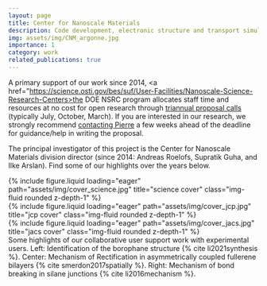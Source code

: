 ```yaml
---
layout: page
title: Center for Nanoscale Materials
description: Code development, electronic structure and transport simulations of nano and energy materials, support of external users as part of the DOE NSRC program. 
img: assets/img/CNM_argonne.jpg
importance: 1
category: work
related_publications: true
---
```


A primary support of our work since 2014, <a href="https://science.osti.gov/bes/suf/User-Facilities/Nanoscale-Science-Research-Centers>the DOE NSRC program</a> allocates staff time and resources at no cost for open research through <a href="https://cnm.anl.gov/pages/user-quick-start-guide">triannual proposal calls</a> (typically July, October, March). If you are interested in our research, we strongly recommend <a href="https://pierretdarancet.github.io/cv/">contacting Pierre</a> a few weeks ahead of the deadline for guidance/help in writing the proposal. 

The principal investigator of this project is the Center for Nanoscale Materials division director (since 2014: Andreas Roelofs, Supratik Guha, and Ilke Arslan).
Find some of our highlights over the years below.

<div class="row">
    <div class="col-sm mt-3 mt-md-0">
        {% include figure.liquid loading="eager" path="assets/img/cover_science.jpg" title="science cover" class="img-fluid rounded z-depth-1" %}
    </div>
    <div class="col-sm mt-3 mt-md-0">
        {% include figure.liquid loading="eager" path="assets/img/cover_jcp.jpg" title="jcp cover" class="img-fluid rounded z-depth-1" %}
    </div>
    <div class="col-sm mt-3 mt-md-0">
        {% include figure.liquid loading="eager" path="assets/img/cover_jacs.jpg" title="jacs cover" class="img-fluid rounded z-depth-1" %}
    </div>
</div>
<div class="caption">
    Some highlights of our collaborative user support work with experimental users. Left: Identification of the borophane structure {% cite li2021synthesis %}. Center: Mechanism of Rectification in asymmetrically coupled fullerene bilayers {% cite smerdon2017spatially %}. Right: Mechanism of bond breaking in silane junctions {% cite li2016mechanism %}.
</div>

